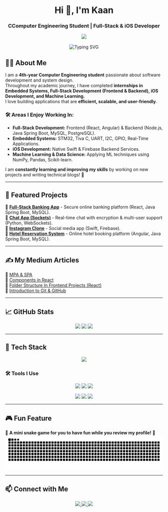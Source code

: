 

<h1 align="center">Hi 👋, I'm Kaan</h1>
<h3 align="center">CComputer Engineering Student | Full-Stack & iOS Developer</h3>

<p align="center">
  <img src="https://media.giphy.com/media/qgQUggAC3Pfv687qPC/giphy.gif" width="500"/>
</p>


<p align="center">
  <img src="https://readme-typing-svg.herokuapp.com?font=Fira+Code&size=22&duration=1&pause=1&color=00FF00&center=true&vCenter=true&width=600&lines=print(%22Musa+Kaan+Altın%22);console.log(%22Musa+Kaan+Altın%22);System.out.println(%22Musa+Kaan+Altın%22);printf(%22Musa+Kaan+Altın%5Cn%22);cout+%3C%3C+%22Musa+Kaan+Altın%22;NSLog(@%22Musa+Kaan+Altın%22);" alt="Typing SVG" />
</p>


## 👨‍💻 About Me  
I am a **4th-year Computer Engineering student** passionate about software development and system design.  
Throughout my academic journey, I have completed **internships in Embedded Systems, Full-Stack Development (Frontend & Backend), iOS Development, and Machine Learning.**  
I love building applications that are **efficient, scalable, and user-friendly**.  

### 🛠 Areas I Enjoy Working In:  
- **Full-Stack Development:** Frontend (React, Angular) & Backend (Node.js, Java Spring Boot, MySQL, PostgreSQL).  
- **Embedded Systems:** STM32, Tiva C, UART, I2C, GPIO, Real-Time Applications.  
- **iOS Development:** Native Swift & Firebase Backend Services.  
- **Machine Learning & Data Science:** Applying ML techniques using NumPy, Pandas, Scikit-learn.  

I am **constantly learning and improving my skills** by working on new projects and writing technical blogs! 🚀  

---

## 📌 Featured Projects  
🔹 [**Full-Stack Banking App**](https://github.com/MKaaNa/fullstack-bank-app) - Secure online banking platform (React, Java Spring Boot, MySQL).  
🔹 [**Chat App (Sockets)**](https://github.com/MkaaNa/chat-app) - Real-time chat with encryption & multi-user support (Python, WebSockets).  
🔹 [**Instagram Clone**](https://github.com/MkaaNa/instagram-clone) - Social media app (Swift, Firebase).  
🔹 [**Hotel Reservation System**](https://github.com/MKaaNa/OtelRezervasyon) - Online hotel booking platform (Angular, Java Spring Boot, MySQL).  

---

## ✍️ My Medium Articles  
📖 [MPA & SPA](https://medium.com/@mkaanaltin/mpa-spa-1a37d3cc93f4)  
📖 [Components in React](https://medium.com/@mkaanaltin/components-in-react-91a366876dfd)  
📖 [Folder Structure In Frontend Projects (React)](https://medium.com/@mkaanaltin/folder-structure-in-frontend-projects-react-3559659b855a)  
📖 [Introduction to Git & GitHub](https://medium.com/towardsdev/introduction-02fcf9c3bb1f)  

---

## 📈 GitHub Stats  
<div align="center">
  <img src="https://github-readme-stats.vercel.app/api?username=MkaaNa&show_icons=true&theme=radical" height="150"/>
  <img src="https://github-readme-streak-stats.herokuapp.com/?user=MkaaNa&theme=dark" height="150"/>
  <img src="https://github-readme-stats.vercel.app/api/top-langs/?username=MkaaNa&layout=compact&theme=radical" height="150"/>
</div>

---

## 🚀 Tech Stack  
<p align="center">
  <img src="https://skillicons.dev/icons?i=swift,react,angular,nodejs,java,spring,cpp,c,python,mysql,postgresql,firebase,linux,git" />
</p>

### 🛠 Tools I Use
<p align="center">
  <img src="https://img.shields.io/badge/-Xcode-1575F9?style=for-the-badge&logo=xcode&logoColor=white" />
  <img src="https://img.shields.io/badge/-STM32-03234B?style=for-the-badge&logo=stmicroelectronics&logoColor=white" />
  <img src="https://img.shields.io/badge/-IntelliJ%20IDEA-000000?style=for-the-badge&logo=intellij-idea&logoColor=white" />
</p>
<p align="center">
  <img src="https://img.shields.io/badge/-PyCharm-21D789?style=for-the-badge&logo=pycharm&logoColor=white" />
  <img src="https://img.shields.io/badge/-VSCode-007ACC?style=for-the-badge&logo=visual-studio-code&logoColor=white" />
  <img src="https://img.shields.io/badge/-Rider-000000?style=for-the-badge&logo=rider&logoColor=white" />
</p>

---

## 🎮 Fun Feature  
🐍 **A mini snake game for you to have fun while you review my profile!** 🐍  
<picture>
  <source media="(prefers-color-scheme: dark)" srcset="https://raw.githubusercontent.com/MKaaNa/MKaaNa/output/github-contribution-grid-snake-dark.svg">
  <source media="(prefers-color-scheme: light)" srcset="https://raw.githubusercontent.com/MKaaNa/MKaaNa/output/github-contribution-grid-snake.svg">
  <img alt="github contribution grid snake animation" src="https://raw.githubusercontent.com/MKaaNa/MKaaNa/output/github-contribution-grid-snake.svg">
</picture>

---

## 📫 Connect with Me  
<p align="center">
  <a href="https://linkedin.com/in/mkaana" target="blank">
    <img src="https://img.shields.io/badge/-LinkedIn-0077B5?style=for-the-badge&logo=linkedin&logoColor=white" height="40"/>
  </a>
  <a href="https://www.hackerrank.com/mkaanaltin" target="blank">
    <img src="https://img.shields.io/badge/-HackerRank-2EC866?style=for-the-badge&logo=hackerrank&logoColor=white" height="40"/>
  </a>
  <a href="https://github.com/MkaaNa" target="blank">
    <img src="https://img.shields.io/badge/-GitHub-181717?style=for-the-badge&logo=github&logoColor=white" height="40"/>
  </a>
</p>
